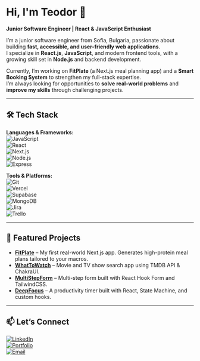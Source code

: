 # Hi, I'm Teodor 👋  
**Junior Software Engineer | React & JavaScript Enthusiast**  

I’m a junior software engineer from Sofia, Bulgaria, passionate about building **fast, accessible, and user-friendly web applications**.  
I specialize in **React.js**, **JavaScript**, and modern frontend tools, with a growing skill set in **Node.js** and backend development.  

Currently, I’m working on **FitPlate** (a Next.js meal planning app) and a **Smart Booking System** to strengthen my full-stack expertise.  
I’m always looking for opportunities to **solve real-world problems** and **improve my skills** through challenging projects.

---

## 🛠 Tech Stack

**Languages & Frameworks:**  
![JavaScript](https://img.shields.io/badge/JavaScript-ES6+-yellow)  
![React](https://img.shields.io/badge/React.js-61DAFB)  
![Next.js](https://img.shields.io/badge/Next.js-black)  
![Node.js](https://img.shields.io/badge/Node.js-339933)  
![Express](https://img.shields.io/badge/Express.js-000000)  

**Tools & Platforms:**  
![Git](https://img.shields.io/badge/Git-F05032)  
![Vercel](https://img.shields.io/badge/Vercel-000000)  
![Supabase](https://img.shields.io/badge/Supabase-3ECF8E)  
![MongoDB](https://img.shields.io/badge/MongoDB-47A248)  
![Jira](https://img.shields.io/badge/Jira-0052CC)  
![Trello](https://img.shields.io/badge/Trello-0052CC)

---

## 🚀 Featured Projects

- **[FitPlate](https://getfitplate.com)** – My first real-world Next.js app. Generates high-protein meal plans tailored to your macros.  
- **[WhatToWatch](https://what-to-watch-today.vercel.app/)** – Movie and TV show search app using TMDB API & ChakraUI.  
- **[MultiStepForm](https://multi-step-form-val.vercel.app/)** – Multi-step form built with React Hook Form and TailwindCSS.  
- **[DeepFocus](https://github.com/TeodorTodorovT/DeepFocus)** – A productivity timer built with React, State Machine, and custom hooks.

---

## 📫 Let’s Connect
[![LinkedIn](https://img.shields.io/badge/LinkedIn-Teodor%20Todorov-blue?logo=linkedin)](https://www.linkedin.com/in/teodor-todorov-todorov/)  
[![Portfolio](https://img.shields.io/badge/Portfolio-Visit%20Site-orange)](https://teodor-todorov.vercel.app/)  
[![Email](https://img.shields.io/badge/Email-teodortodorov752%40gmail.com-red?logo=gmail)](mailto:teodortodorov752@gmail.com)
